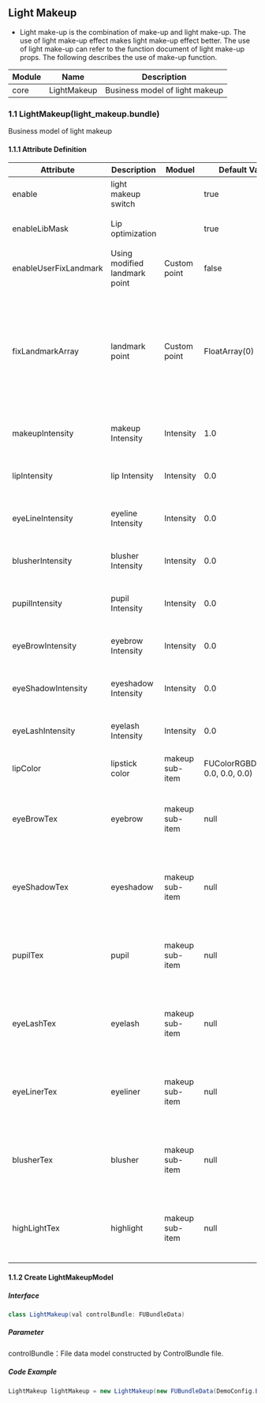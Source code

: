 ## Light Makeup

- Light make-up is the combination of make-up and light make-up. The use of light make-up effect
  makes light make-up effect better. The use of light make-up can refer to the function document of
  light make-up props. The following describes the use of make-up function.

| Module | Name        | Description                    |
|--------|-------------|--------------------------------|
| core   | LightMakeup | Business model of light makeup |

### 1.1 LightMakeup(light_makeup.bundle)

Business model of light makeup

#### 1.1.1 Attribute Definition

| Attribute             | Description                   | Moduel          | Default Value                      | Note                                                                                                                       |
|-----------------------|-------------------------------|-----------------|------------------------------------|----------------------------------------------------------------------------------------------------------------------------|
| enable                | light makeup switch           |                 | true                               | true means on，false means off                                                                                              |
| enableLibMask         | Lip optimization              |                 | true                               | true means on，false means off                                                                                              |
| enableUserFixLandmark | Using modified landmark point | Custom point    | false                              | true means use，false means not use                                                                                         |
| fixLandmarkArray      | landmark point                | Custom point    | FloatArray(0)                      | The length of the array is 150 * the number of faces, that is, all the point information stored in the array is passed in. |
| makeupIntensity       | makeup Intensity              | Intensity       | 1.0                                | range [0.0-1.0] 0. 0 is not displayed                                                                                      |
| lipIntensity          | lip Intensity                 | Intensity       | 0.0                                | range [0.0-1.0] 0. 0 is not displayed                                                                                      |
| eyeLineIntensity      | eyeline Intensity             | Intensity       | 0.0                                | range [0.0-1.0] 0. 0 is not displayed                                                                                      |
| blusherIntensity      | blusher Intensity             | Intensity       | 0.0                                | range [0.0-1.0] 0. 0 is not displayed                                                                                      |
| pupilIntensity        | pupil Intensity               | Intensity       | 0.0                                | range [0.0-1.0] 0. 0 is not displayed                                                                                      |
| eyeBrowIntensity      | eyebrow Intensity             | Intensity       | 0.0                                | range [0.0-1.0] 0. 0 is not displayed                                                                                      |
| eyeShadowIntensity    | eyeshadow Intensity           | Intensity       | 0.0                                | range [0.0-1.0] 0. 0 is not displayed                                                                                      |
| eyeLashIntensity      | eyelash Intensity             | Intensity       | 0.0                                | range [0.0-1.0] 0. 0 is not displayed                                                                                      |
| lipColor              | lipstick color                | makeup sub-item | FUColorRGBData(0.0, 0.0, 0.0, 0.0) |                                                                                                                            |
| eyeBrowTex            | eyebrow                       | makeup sub-item | null                               | png file absolute path，path support：Assets、local                                                                           |
| eyeShadowTex          | eyeshadow                     | makeup sub-item | null                               | png file absolute path，path support：Assets、local                                                                           |
| pupilTex              | pupil                         | makeup sub-item | null                               | png file absolute path，path support：Assets、local                                                                           |
| eyeLashTex            | eyelash                       | makeup sub-item | null                               | png file absolute path，path support：Assets、local                                                                           |
| eyeLinerTex           | eyeliner                      | makeup sub-item | null                               | png file absolute path，path support：Assets、local                                                                           |
| blusherTex            | blusher                       | makeup sub-item | null                               | png file absolute path，path support：Assets、local                                                                           |
| highLightTex          | highlight                     | makeup sub-item | null                               | png file absolute path，path support：Assets、local                                                                           |

#### 1.1.2 Create LightMakeupModel

##### Interface

```java
class LightMakeup(val controlBundle: FUBundleData)
```

##### Parameter

controlBundle：File data model constructed by ControlBundle file.

##### Code Example

```java
LightMakeup lightMakeup = new LightMakeup(new FUBundleData(DemoConfig.BUNDLE_LIGHT_MAKEUP));
```
